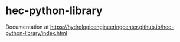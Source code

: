 # hec-python-library

Documentation at https://hydrologicengineeringcenter.github.io/hec-python-library/index.html
